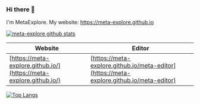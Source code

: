 ### Hi there 👋
I'm MetaExplore. 
My website: <https://meta-explore.github.io>

[![meta-explore github stats](https://github-readme-stats.vercel.app/api?username=meta-explore&show_icons=true)](https://github.com/meta-explore)



|  Website  | Editor  |
|  ---------  | --------- |
| [https://meta-explore.github.io/](https://meta-explore.github.io/) | [https://meta-explore.github.io/meta-editor](https://meta-explore.github.io/meta-editor) |


[![Top Langs](https://github-readme-stats.vercel.app/api/top-langs/?username=meta-explore&layout=compact)](https://github.com/anuraghazra/github-readme-stats)

<!--
**meta-explore/meta-explore** is a ✨ _special_ ✨ repository because its `README.md` (this file) appears on your GitHub profile.

Here are some ideas to get you started:

- 🔭 I’m currently working on ...
- 🌱 I’m currently learning ...
- 👯 I’m looking to collaborate on ...
- 🤔 I’m looking for help with ...
- 💬 Ask me about ...
- 📫 How to reach me: ...
- 😄 Pronouns: ...
- ⚡ Fun fact: ...
- 
-->
